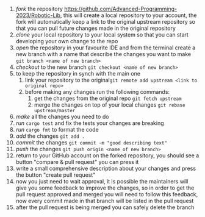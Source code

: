 1. _fork_ the repository https://github.com/Advanced-Programming-2023/Robotic-Lib, this will create a local repository to your account, the fork will automatically keep a link to the original upstream repository so that you can pull future changes made in the original repository
2. _clone_ your local repository to your local system so that you can start developing your own change to the repo
3. _open_ the repository in your favourite IDE and from the terminal create a new branch with a name that describe the changes you want to make `git branch <name of new branch>`
4. _checkout_ to the new branch `git checkout <name of new branch>`
5. to keep the repository in synch with the main one
	1. link your repository to the original`git remote add upstream <link to original repo>`
	2. before making any changes run the following commands:
		1. get the changes from the original repo `git fetch upstream`
		2. merge the changes on top of your local changes `git rebase upstream/master`
6. _make_ all the changes you need to do
7. _run_ `cargo test` and fix the tests your changes are breaking 
8. _run_ `cargo fmt` to format the code
9. _add_ the changes `git add .`
10. _commit_ the changes `git commit -m "good describing text"`
11. _push_ the changes `git push origin <name of new branch>`
12. return to your GitHub account on the forked repository, you should see a button "compare & pull request" you can press it
13. write a small comprehensive description about your changes and press the button "create pull request"
15. now you just need to wait approval, it is possible the maintainers will give you some feedback to improve the changes, so in order to get the pull request approved and merged you will need to follow this feedback, now every commit made in that branch will be listed in the pull request
16. after the pull request is being merged you can safely delete the branch
